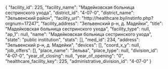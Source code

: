 {
    "facility_id": 225,
    "facility_name": "Мадейковская больница сестринского ухода",
    "district_id": "4-07-0",
    "district_name": "Зельвенский район",
    "facility_url": "http:\/\/healthcare.by\/instinfo.php?orgnum=17247",
    "facility_address": "Зельвенский р-н,  д. Мадейки",
    "title": "Мадейковская больница сестринского ухода",
    "facility_type": null,
    "ap_1": null,
    "name": "Мадейковская больница сестринского ухода",
    "state": "public institution",
    "stats": [],
    "med_id": 234,
    "address": "Зельвенский р-н,  д. Мадейки",
    "devices": [],
    "coord_x_y": null,
    "job_offers": [],
    "place_name": "Зельва",
    "place_type": null,
    "division_id": "4-07-0",
    "year_of_closing": null,
    "year_of_opening": "0",
    "healthcare_facility_key": 225,
    "administrative_division_id": "4-07-0"
}